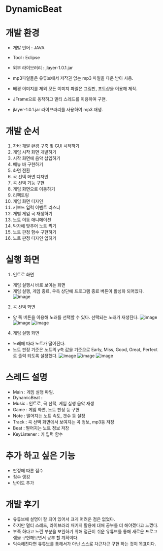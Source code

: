 # DynamicBeat
# 개발 환경
- 개발 언어 : JAVA
- Tool : Eclipse
- 외부 라이브러리 : jlayer-1.0.1.jar

- mp3파일들은 유튜브에서 저작권 없는 mp3 파일을 다운 받아 사용.
- 배경 이미지를 제외 모든 이미지 파일은 그림판, 포토샵을 이용해 제작.
- JFrame으로 동작하고 멀티 스레드를 이용하여 구현.
- jlayer-1.0.1.jar 라이브러리를 사용하여 mp3 재생.

# 개발 순서
1. 자바 개발 환경 구축 및 GUI 시작하기
2. 게임 시작 화면 개발하기
3. 시작 화면에 음악 삽입하기
4. 메뉴 바 구현하기
5. 화면 전환
6. 곡 선택 화면 디자인
7. 곡 선택 기능 구현
8. 게임 화면으로 이동하기
9. 리팩토링
10. 게임 화면 디자인
11. 키보드 입력 이벤트 리스너
12. 개별 게임 곡 재생하기
13. 노트 이동 애니메이션
14. 박자에 맞추어 노트 찍기
15. 노트 판정 함수 구현하기
16. 노트 판정 디자인 입히기

# 실행 화면
1. 인트로 화면
- 게임 실행시 바로 보이는 화면
- 게임 실행, 게임 종료, 우측 상단에 프로그램 종료 버튼이 활성화 되어있다.
![image](https://user-images.githubusercontent.com/106687047/182035658-1b48a80e-5dbf-4c39-8fb7-27ed64f4445f.png)

2. 곡 선택 화면
- 양 쪽 버튼을 이용해 노래를 선택할 수 있다. 선택되는 노래가 재생된다.
![image](https://user-images.githubusercontent.com/106687047/182035723-af9a0330-6b87-404d-8638-347ecbc30f98.png)
![image](https://user-images.githubusercontent.com/106687047/182035733-6c9666e4-0dc2-45b4-9bc0-b824ebd36e20.png)
![image](https://user-images.githubusercontent.com/106687047/182035736-e165ea3e-1501-4f89-a988-74a5778dee87.png)

4. 게임 실행 화면
- 노래에 따라 노트가 떨어진다.
- 노트 판정 기준은 노트의 y축 값을 기준으로 Early, Miss, Good, Great, Perfect로 출력 되도록 설정했다.
![image](https://user-images.githubusercontent.com/106687047/182035770-617c36b3-80b6-4a5c-b5af-67360bff6f93.png)
![image](https://user-images.githubusercontent.com/106687047/182035774-0ed2bbdc-1ebb-427b-bd85-bc38c2f29ce9.png)
![image](https://user-images.githubusercontent.com/106687047/182035778-b8af3068-7230-4a09-9dd0-396a10398254.png)

# 스레드 설명
- Main : 게임 실행 파일.
- DynamicBeat :
- Music : 인트로, 곡 선택, 게임 실행 음악 재생
- Game : 게임 화면, 노트 판정 등 구현
- Note : 떨어지는 노트 속도, 갯수 등 설정
- Track : 곡 선택 화면에서 보여지는 곡 정보, mp3등 저장
- Beat : 떨어지는 노트 정보 저장
- KeyListener : 키 입력 함수

# 추가 하고 싶은 기능
- 판정에 따른 점수
- 점수 랭킹
- 난이도 추가

# 개발 후기
- 유튜브에 설명이 잘 되어 있어서 크게 어려운 점은 없었다.
- 하지만 멀티 스레드, 라이브러리 패키지 활용에 대해 공부를 더 해야겠다고 느꼈다.
- 부족 하다고 느낀 부분을 보완하기 위해 접근이 쉬운 유튜브를 통해 새로운 프로그램을 구현해보면서 공부 할 계획이다.
- 익숙해진다면 유튜브를 통해서가 아닌 스스로 차근차근 구현 하는 것이 목표이다.
